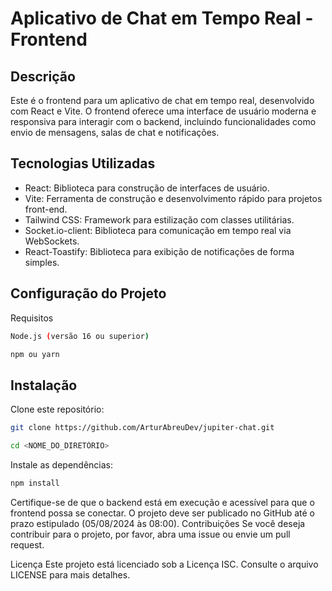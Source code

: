 # Aplicativo de Chat em Tempo Real - Frontend
## Descrição
Este é o frontend para um aplicativo de chat em tempo real, desenvolvido com React e Vite. O frontend oferece uma interface de usuário moderna e responsiva para interagir com o backend, incluindo funcionalidades como envio de mensagens, salas de chat e notificações.

## Tecnologias Utilizadas
- React: Biblioteca para construção de interfaces de usuário.
- Vite: Ferramenta de construção e desenvolvimento rápido para projetos front-end.
- Tailwind CSS: Framework para estilização com classes utilitárias.
- Socket.io-client: Biblioteca para comunicação em tempo real via WebSockets.
- React-Toastify: Biblioteca para exibição de notificações de forma simples.

## Configuração do Projeto
Requisitos
```bash 
Node.js (versão 16 ou superior)
```
```bash 
npm ou yarn
```
## Instalação
Clone este repositório:

```bash 
git clone https://github.com/ArturAbreuDev/jupiter-chat.git
```

```bash 
cd <NOME_DO_DIRETÓRIO>
```

Instale as dependências:

```bash 
npm install
```

Certifique-se de que o backend está em execução e acessível para que o frontend possa se conectar.
O projeto deve ser publicado no GitHub até o prazo estipulado (05/08/2024 às 08:00).
Contribuições
Se você deseja contribuir para o projeto, por favor, abra uma issue ou envie um pull request.

Licença
Este projeto está licenciado sob a Licença ISC. Consulte o arquivo LICENSE para mais detalhes.
